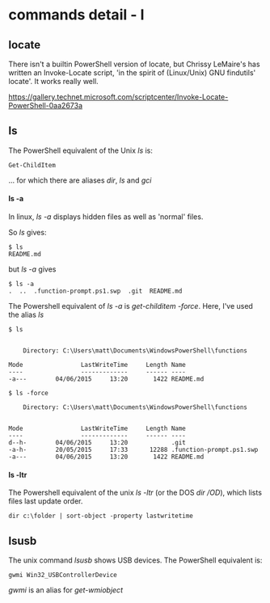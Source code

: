 # commands detail - l

## locate

There isn't a builtin PowerShell version of locate, but Chrissy LeMaire's has written an Invoke-Locate script, 'in the spirit of (Linux/Unix) GNU findutils' locate'. It works really well.

<https://gallery.technet.microsoft.com/scriptcenter/Invoke-Locate-PowerShell-0aa2673a>


## ls

The PowerShell equivalent of the Unix _ls_ is:

~~~~~~~~
Get-ChildItem 
~~~~~~~~

... for which there are aliases _dir_, _ls_ and _gci_

#### ls -a

In linux, _ls -a_ displays hidden files as well as 'normal' files.

So _ls_ gives:

~~~~~~~~
$ ls
README.md
~~~~~~~~

but _ls -a_ gives

~~~~~~~~
$ ls -a
.  ..  .function-prompt.ps1.swp  .git  README.md

~~~~~~~~

The Powershell equivalent of _ls -a_ is _get-childitem -force_. Here, I've used the alias _ls_

~~~~~~~~
$ ls


    Directory: C:\Users\matt\Documents\WindowsPowerShell\functions

Mode                LastWriteTime     Length Name  
----                -------------     ------ ---- 
-a---        04/06/2015     13:20       1422 README.md

$ ls -force

    Directory: C:\Users\matt\Documents\WindowsPowerShell\functions


Mode                LastWriteTime     Length Name               
----                -------------     ------ ----              
d--h-        04/06/2015     13:20            .git             
-a-h-        20/05/2015     17:33      12288 .function-prompt.ps1.swp
-a---        04/06/2015     13:20       1422 README.md              

~~~~~~~~

#### ls -ltr
The Powershell equivalent of the unix _ls -ltr_ (or the DOS _dir /OD_), which
lists files last update order.

~~~~~~~~
dir c:\folder | sort-object -property lastwritetime
~~~~~~~~


## lsusb
The unix command _lsusb_ shows USB devices. The PowerShell equivalent is:

~~~~~~~~
gwmi Win32_USBControllerDevice
~~~~~~~~

_gwmi_ is an alias for _get-wmiobject_

